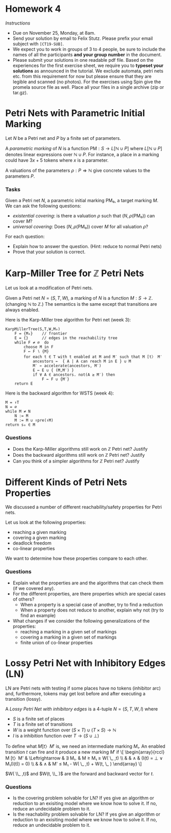 # Homework 4

_Instructions_
* Due on November 25, Monday, at 8am.
* Send your solution by email to Felix Stutz. Please prefix your email subject with `[CT19-SUB]`.
* We expect you to work in groups of 3 to 4 people, be sure to include the names of all the participants **and your group number** in the document.
* Please submit your solutions in one readable pdf file. Based on the experiences for the first exercise sheet, we require you to **typeset your solutions** as announced in the tutorial.
  We exclude automata, petri nets etc. from this requirement for now but please ensure that they are legible and scanned (no photos).
  For the exercises using Spin give the promela source file as well. Place all your files in a single archive (zip or tar.gz).


# Petri Nets with Parametric Initial Marking

Let $N$ be a Petri net and $P$ by a finite set of parameters.

A _parametric marking_ of $N$ is a function $\text{PM}: S → L[ℕ ∪ P]$ where $L[ℕ ∪ P]$ denotes linear expressions over $ℕ ∪ P$.
For instance, a place in a marking could have $3 x + 5$ tokens where $x$ is a parameter.

A valuations of the parameters $ρ: P ⇒ ℕ$ give concrete values to the parameters $P$.

### Tasks

Given a Petri net $N$, a parametric initial marking $\text{PM₀}$, a target marking $M$.
We can ask the following questions:
- _existential covering_: is there a valuation $ρ$ such that $(N,ρ(\text{PM₀}))$ can cover $M$?
- _universal covering_: Does $(N,ρ(\text{PM₀}))$ cover $M$ for all valuation $ρ$?

For each question:
- Explain how to answer the question. (Hint: reduce to normal Petri nets)
- Prove that your solution is correct.


# Karp-Miller Tree for ℤ Petri Nets

Let us look at a modification of Petri nets.

Given a Petri net $N = (S, T, W)$, a marking of $N$ is a function $M: S → ℤ$. (changing $ℕ$ to $ℤ$.)
The semantics is the same except that transitions are always enabled.

Here is the Karp-Miller tree algorithm for Petri net (week 3):
```
KarpMillerTree(S,T,W,M₀)
    F = {M₀}    // frontier
    E = {}      // edges in the reachability tree
    while F ≠ ∅  do
        choose M in F
        F ← F ∖ {M}
        for each t ∈ T with t enabled at M and M′ such that M [t〉 M′
            ancestors ←  { A | A can reach M in E } ∪ M
            M′ ← accelerate(ancestors, M′)
            E ← E ∪ { (M,M′) }
            if ∀ A ∈ ancestors. not(A ≥ M′) then
                F ← F ∪ {M′}
    return E
```

Here is the backward algorithm for WSTS (week 4):
```
M = ↑T
N = ∅
while M ≠ N
    N := M
    M := M ∪ ↑pre(↑M)
return s₀ ∈ M
```

### Questions
* Does the Karp-Miller algorithms still work on $ℤ$ Petri net? Justify
* Does the backward algorithms still work on $ℤ$ Petri net? Justify
* Can you think of a simpler algorithms for $ℤ$ Petri net? Justify


# Different Kinds of Petri Nets Properties

We discussed a number of different reachability/safety properties for Petri nets.

Let us look at the following properties:
* reaching a given marking
* covering a given marking
* deadlock freedom
* co-linear properties


We want to determine how these properties compare to each other.

### Questions
* Explain what the properties are and the algorithms that can check them (if we covered any).
* For the different properties, are there properties which are special cases of others?
  - When a property is a special case of another, try to find a reduction
  - When a property does not reduce to another, explain why not (try to find an example)
* What changes if we consider the following generalizations of the properties:
  - reaching a marking in a given set of markings
  - covering a marking in a given set of markings
  - finite union of co-linear properties


# Lossy Petri Net with Inhibitory Edges (LN)

LN are Petri nets with testing if some places have no tokens (inhibitor arc) and, furthermore, tokens may get lost before and after executing a transition (lossy).

A _Lossy Petri Net with inhibitory edges_ is a 4-tuple $N = (S, T, W, I)$ where
* $S$ is a finite set of places
* $T$ is a finite set of transitions
* $W$ is a weight function over $(S × T) ∪ (T × S) → ℕ$
* $I$ is a inhibition function over $T → (S ∪ {⊥})$

To define what $M [t〉M'$ is, we need an intermediate marking $M₁$.
An enabled transition $t$ can fire and it produce a new marking $M'$ if
\\[
\begin{array}{rccl}
M [t〉M' & \Leftrightarrow & ∃ M₁. & M ≥ M₁ ≥ W( \\_ ,t) \\\\
& & ∧ & (I(t) = ⊥ ∨ M₁(I(t)) = 0) \\\\
& & ∧ & M' ≤ M₁ - W( \\_ ,t) + W(t, \\_ )
\end{array}
\\] 

$W( \\_ ,t)$ and $W(t, \\_ )$ are the forward and backward vector for $t$.

### Questions
* Is the covering problem solvable for LN?
    If yes give an algorithm or reduction to an exisiting model where we know how to solve it.
    If no, reduce an undecidable problem to it.
* Is the reachability problem solvable for LN?
    If yes give an algorithm or reduction to an exisiting model where we know how to solve it.
    If no, reduce an undecidable problem to it.
